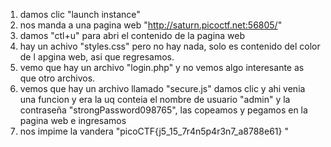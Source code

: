 1. damos clic "launch instance"
2. nos manda a una pagina web "http://saturn.picoctf.net:56805/"
3. damos "ctl+u" para abri el contenido de la pagina web
4. hay un achivo "styles.css" pero no hay nada, solo es contenido del color de l apgina web, asi que regresamos.
5. vemo que hay un archivo "login.php" y no vemos algo interesante as que otro archivos.
6. vemos que hay un archivo llamado "secure.js" damos clic y ahi venia una funcion
		y era la uq conteia el nombre de usuario "admin" y la contraseña "strongPassword098765", las copeamos y pegamos en la pagina web e ingresamos
7.  nos impime la vandera "picoCTF{j5_15_7r4n5p4r3n7_a8788e61} "